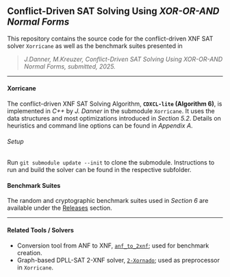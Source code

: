 ## Conflict-Driven SAT Solving Using _XOR-OR-AND Normal Forms_

This repository contains the source code for the conflict-driven XNF SAT solver `Xorricane` as well as the benchmark suites presented in
> *J.Danner, M.Kreuzer, *_Conflict-Driven SAT Solving Using XOR-OR-AND Normal Forms_*, _submitted_, 2025.*

---

#### Xorricane

The conflict-driven XNF SAT Solving Algorithm, **`CDXCL-lite` (Algorithm 6)**, is implemented in *C++* by _J. Danner_ in the submodule `Xorricane`.
It uses the data structures and most optimizations introduced in *Section 5.2*.
Details on heuristics and command line options can be found in *Appendix A*.

###### Setup

Run `git submodule update --init` to clone the submodule. Instructions to run and build the solver can be found in the respective subfolder.


#### Benchmark Suites

The random and cryptographic benchmark suites used in *Section 6* are available under the [Releases](../../releases) section.


---

#### Related Tools / Solvers
 - Conversion tool from ANF to XNF, [`anf_to_2xnf`](https://github.com/Wrazlmumfp/anf_to_2xnf.git); used for benchmark creation.
 - Graph-based DPLL-SAT 2-XNF solver, [`2-Xornado`](https://github.com/j-danner/2-Xornado.git); used as preprocessor in `Xorricane`.

